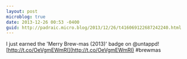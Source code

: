 ```yaml
---
layout: post
microblog: true
date: 2013-12-26 00:53 -0400
guid: http://padraic.micro.blog/2013/12/26/t416069122687242240.html
---
```

I just earned the 'Merry Brew-mas (2013)' badge on @untappd! [http://t.co/OeVgmEWmRI](http://t.co/OeVgmEWmRI) #brewmas
